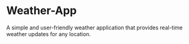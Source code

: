 # Weather-App
A simple and user-friendly weather application that provides real-time weather updates for any location.
